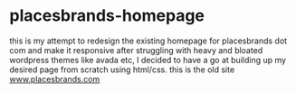 # placesbrands-homepage
this is my attempt to redesign the existing homepage for placesbrands dot com and make it responsive
after struggling with heavy and bloated wordpress themes like avada etc, I decided to have a go at building up my desired page from scratch using html/css.
this is the old site www.placesbrands.com 
